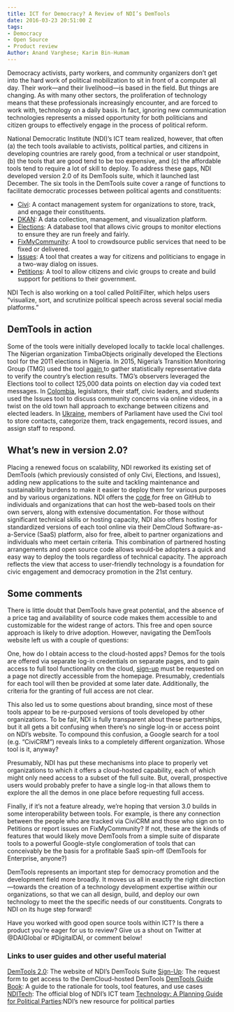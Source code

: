 ```yaml
---
title: ICT for Democracy? A Review of NDI’s DemTools
date: 2016-03-23 20:51:00 Z
tags:
- Democracy
- Open Source
- Product review
Author: Anand Varghese; Karim Bin-Humam
---
```


Democracy activists, party workers, and community organizers don’t get into the hard work of political mobilization to sit in front of a computer all day. Their work—and their livelihood—is based in the field. But things are changing. As with many other sectors, the proliferation of technology means that these professionals increasingly encounter, and are forced to work with, technology on a daily basis. In fact, ignoring new communication technologies represents a missed opportunity for both politicians and citizen groups to effectively engage in the process of political reform.

National Democratic Institute (NDI)’s ICT team realized, however, that often (a) the tech tools available to activists, political parties, and citizens in developing countries are rarely good, from a technical or user standpoint, (b) the tools that are good tend to be too expensive, and (c) the affordable tools tend to require a lot of skill to deploy. To address these gaps, NDI developed version 2.0 of its DemTools suite, which it launched last December. The six tools in the DemTools suite cover a range of functions to facilitate democratic processes between political agents and constituents:

* [Civi](https://dem.tools/civi): A contact management system for organizations to store, track, and engage their constituents.
* [DKAN](https://dem.tools/dkan): A data collection, management, and visualization platform.
* [Elections](https://dem.tools/elections): A database tool that allows civic groups to monitor elections to ensure they are run freely and fairly.
* [FixMyCommunity](https://dem.tools/fix-my-community): A tool to crowdsource public services that need to be fixed or delivered.
* [Issues](https://dem.tools/issues): A tool that creates a way for citizens and politicians to engage in a two-way dialog on issues.
* [Petitions](https://dem.tools/petitions): A tool to allow citizens and civic groups to create and build support for petitions to their government.

<!--more-->

NDI Tech is also working on a tool called PolitiFilter, which helps users “visualize, sort, and scrutinize political speech across several social media platforms.”

## DemTools in action
Some of the tools were initially developed locally to tackle local challenges. The Nigerian organization TimbaObjects originally developed the Elections tool for the 2011 elections in Nigeria. In 2015, Nigeria’s Transition Monitoring Group (TMG) used the tool [again ](https://dem.tools/elections-nigeria)to gather statistically representative data to verify the country’s election results. TMG’s observers leveraged the Elections tool to collect 125,000 data points on election day via coded text messages. In [Colombia](https://dem.tools/issues-colombia), legislators, their staff, civic leaders, and students used the Issues tool to discuss community concerns via online videos, in a twist on the old town hall approach to exchange between citizens and elected leaders. In [Ukraine](https://dem.tools/civi-ukraine), members of Parliament have used the Civi tool to store contacts, categorize them, track engagements, record issues, and assign staff to respond.

## What’s new in version 2.0?
Placing a renewed focus on scalability, NDI reworked its existing set of DemTools (which previously consisted of only Civi, Elections, and Issues), adding new applications to the suite and tackling maintenance and sustainability burdens to make it easier to deploy them for various purposes and by various organizations. NDI offers the [code ](https://dem.tools/docs)for free on GitHub to individuals and organizations that can host the web-based tools on their own servers, along with extensive documentation. For those without significant technical skills or hosting capacity, NDI also offers hosting for standardized versions of each tool online via their DemCloud Software-as-a-Service (SaaS) platform, also for free, albeit to partner organizations and individuals who meet certain criteria. This combination of partnered hosting arrangements and open source code allows would-be adopters a quick and easy way to deploy the tools regardless of technical capacity. The approach reflects the view that access to user-friendly technology is a foundation for civic engagement and democracy promotion in the 21st century.

## Some comments
There is little doubt that DemTools have great potential, and the absence of a price tag and availability of source code makes them accessible to and customizable for the widest range of actors. This free and open source approach is likely to  drive adoption. However, navigating the DemTools website left us with a couple of questions:

One, how do I obtain access to the cloud-hosted apps? Demos for the tools are offered via separate log-in credentials on separate pages, and to gain access to full tool functionality on the cloud, [sign-up](https://dem.tools/signup) must be requested on a page not directly accessible from the homepage. Presumably, credentials for each tool will then be provided at some later date. Additionally, the criteria for the granting of full access are not clear.

This also led us to some questions about branding, since most of these tools appear to be re-purposed versions of tools developed by other organizations. To be fair, NDI is fully transparent about these partnerships, but it all gets a bit confusing when there’s no single log-in or access point on NDI’s website. To compound this confusion, a Google search for a tool (e.g. “CiviCRM”) reveals links to a completely different organization. Whose tool is it, anyway?

Presumably, NDI has put these mechanisms into place to properly vet organizations to which it offers a cloud-hosted capability, each of which might only need access to a subset of the full suite. But, overall, prospective users would probably prefer to have a single log-in that allows them to explore the all the demos in one place before requesting full access.

Finally, if it’s not a feature already, we’re hoping that version 3.0 builds in some interoperability between tools. For example, is there any connection between the people who are tracked via CiviCRM and those who sign on to Petitions or report issues on FixMyCommunity? If not, these are the kinds of features that would likely move DemTools from a simple suite of disparate tools to a powerful Google-style conglomeration of tools that can conceivably be the basis for a profitable SaaS spin-off (DemTools for Enterprise, anyone?)

DemTools represents an important step for democracy promotion and the development field more broadly. It moves us all in exactly the right direction—towards the creation of a technology development expertise *within* our organizations, so that we can all design, build, and deploy our own technology to meet the the specific needs of our constituents. Congrats to NDI on its huge step forward!

Have you worked with good open source tools within ICT? Is there a product you’re eager for us to review? Give us a shout on Twitter at @DAIGlobal or #DigitalDAI, or comment below!

### Links to user guides and other useful material
[DemTools 2.0](https://dem.tools/): The website of NDI’s DemTools Suite
[Sign-Up](https://dem.tools/signup): The request form to get access to the DemCloud-hosted DemTools
[DemTools Guide Book](https://s3.amazonaws.com/demtools/DemTools+2.0+Launch+Brochure.pdf): A guide to the rationale for tools, tool features, and use cases
[NDITech](https://www.nditech.org/): The official blog of NDI’s ICT team
[Technology: A Planning Guide for Political Parties](http://tech4parties.org/):NDI’s new resource for political parties